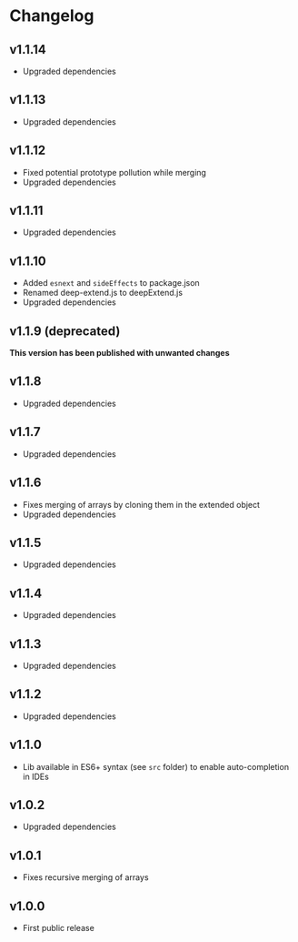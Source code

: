# Changelog

## v1.1.14

- Upgraded dependencies

## v1.1.13

- Upgraded dependencies

## v1.1.12

- Fixed potential prototype pollution while merging
- Upgraded dependencies

## v1.1.11

- Upgraded dependencies

## v1.1.10

- Added `esnext` and `sideEffects` to package.json
- Renamed deep-extend.js to deepExtend.js
- Upgraded dependencies

## v1.1.9 (deprecated)

**This version has been published with unwanted changes**

## v1.1.8

- Upgraded dependencies

## v1.1.7

- Upgraded dependencies

## v1.1.6

- Fixes merging of arrays by cloning them in the extended object
- Upgraded dependencies

## v1.1.5

- Upgraded dependencies

## v1.1.4

- Upgraded dependencies

## v1.1.3

- Upgraded dependencies

## v1.1.2

- Upgraded dependencies

## v1.1.0

- Lib available in ES6+ syntax (see `src` folder) to enable auto-completion in IDEs

## v1.0.2

- Upgraded dependencies

## v1.0.1

- Fixes recursive merging of arrays

## v1.0.0

- First public release

